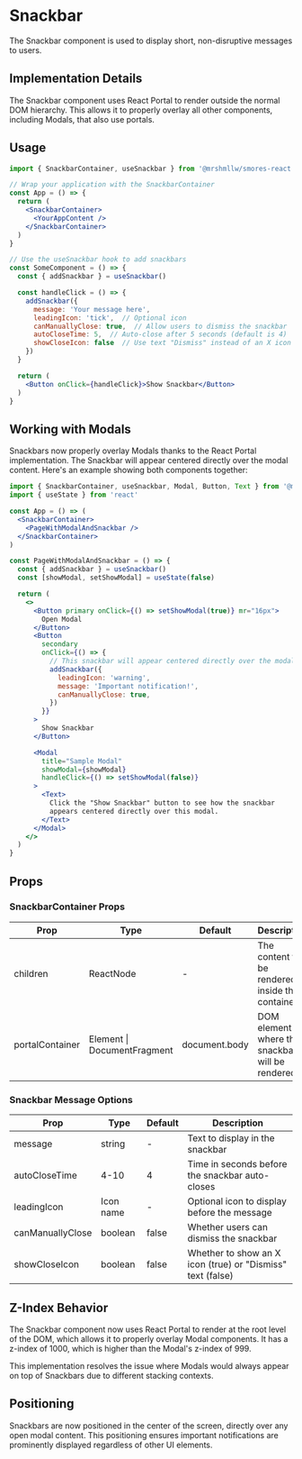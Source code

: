 # Snackbar

The Snackbar component is used to display short, non-disruptive messages to users.

## Implementation Details

The Snackbar component uses React Portal to render outside the normal DOM hierarchy. This allows it to properly overlay all other components, including Modals, that also use portals.

## Usage

```jsx
import { SnackbarContainer, useSnackbar } from '@mrshmllw/smores-react'

// Wrap your application with the SnackbarContainer
const App = () => {
  return (
    <SnackbarContainer>
      <YourAppContent />
    </SnackbarContainer>
  )
}

// Use the useSnackbar hook to add snackbars
const SomeComponent = () => {
  const { addSnackbar } = useSnackbar()

  const handleClick = () => {
    addSnackbar({
      message: 'Your message here',
      leadingIcon: 'tick',  // Optional icon
      canManuallyClose: true,  // Allow users to dismiss the snackbar
      autoCloseTime: 5,  // Auto-close after 5 seconds (default is 4)
      showCloseIcon: false  // Use text "Dismiss" instead of an X icon
    })
  }

  return (
    <Button onClick={handleClick}>Show Snackbar</Button>
  )
}
```

## Working with Modals

Snackbars now properly overlay Modals thanks to the React Portal implementation. The Snackbar will appear centered directly over the modal content. Here's an example showing both components together:

```jsx
import { SnackbarContainer, useSnackbar, Modal, Button, Text } from '@mrshmllw/smores-react'
import { useState } from 'react'

const App = () => (
  <SnackbarContainer>
    <PageWithModalAndSnackbar />
  </SnackbarContainer>
)

const PageWithModalAndSnackbar = () => {
  const { addSnackbar } = useSnackbar()
  const [showModal, setShowModal] = useState(false)

  return (
    <>
      <Button primary onClick={() => setShowModal(true)} mr="16px">
        Open Modal
      </Button>
      <Button
        secondary
        onClick={() => {
          // This snackbar will appear centered directly over the modal
          addSnackbar({
            leadingIcon: 'warning',
            message: 'Important notification!',
            canManuallyClose: true,
          })
        }}
      >
        Show Snackbar
      </Button>

      <Modal
        title="Sample Modal"
        showModal={showModal}
        handleClick={() => setShowModal(false)}
      >
        <Text>
          Click the "Show Snackbar" button to see how the snackbar
          appears centered directly over this modal.
        </Text>
      </Modal>
    </>
  )
}
```

## Props

### SnackbarContainer Props

| Prop | Type | Default | Description |
|------|------|---------|-------------|
| children | ReactNode | - | The content to be rendered inside the container |
| portalContainer | Element \| DocumentFragment | document.body | DOM element where the snackbar will be rendered |

### Snackbar Message Options

| Prop | Type | Default | Description |
|------|------|---------|-------------|
| message | string | - | Text to display in the snackbar |
| autoCloseTime | 4-10 | 4 | Time in seconds before the snackbar auto-closes |
| leadingIcon | Icon name | - | Optional icon to display before the message |
| canManuallyClose | boolean | false | Whether users can dismiss the snackbar |
| showCloseIcon | boolean | false | Whether to show an X icon (true) or "Dismiss" text (false) |

## Z-Index Behavior

The Snackbar component now uses React Portal to render at the root level of the DOM, which allows it to properly overlay Modal components. It has a z-index of 1000, which is higher than the Modal's z-index of 999.

This implementation resolves the issue where Modals would always appear on top of Snackbars due to different stacking contexts.

## Positioning

Snackbars are now positioned in the center of the screen, directly over any open modal content. This positioning ensures important notifications are prominently displayed regardless of other UI elements. 